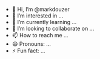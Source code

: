 - 👋 Hi, I’m @markdouzer
- 👀 I’m interested in ...
- 🌱 I’m currently learning ...
- 💞️ I’m looking to collaborate on ...
- 📫 How to reach me ...
- 😄 Pronouns: ...
- ⚡ Fun fact: ...

<!---
markdouzer/markdouzer is a ✨ special ✨ repository because its `README.md` (this file) appears on your GitHub profile.
You can click the Preview link to take a look at your changes.
--->
